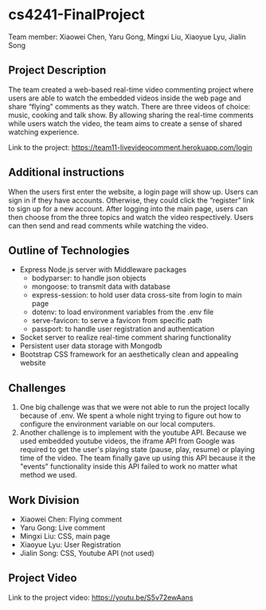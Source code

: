 # cs4241-FinalProject
Team member: Xiaowei Chen,  Yaru Gong, Mingxi Liu, Xiaoyue Lyu, Jialin Song

## Project Description
The team created a web-based real-time video commenting project where users are able to watch the embedded videos inside the web page and share “flying” comments as they watch. There are three videos of choice: music, cooking and talk show. By allowing sharing the real-time comments while users watch the video, the team aims to create a sense of shared watching experience.

Link to the project: https://team11-livevideocomment.herokuapp.com/login

## Additional instructions
When the users first enter the website, a login page will show up. Users can sign in if they have accounts. Otherwise, they could click the “register” link to sign up for a new account.
After logging into the main page, users can then choose from the three topics and watch the video respectively. Users can then send and read comments while watching the video.

## Outline of Technologies
- Express Node.js server with Middleware packages
  - bodyparser: to handle json objects
  - mongoose: to transmit data with database
  - express-session: to hold user data cross-site from login to main page
  - dotenv: to load environment variables from the .env file
  - serve-favicon: to serve a favicon from specific path
  - passport: to handle user registration and authentication
- Socket server to realize real-time comment sharing functionality
- Persistent user data storage with Mongodb
- Bootstrap CSS framework for an aesthetically clean and appealing website

## Challenges
1. One big challenge was that we were not able to run the project locally because of .env. We spent a whole night trying to figure out how to configure the environment variable on our local computers.
2. Another challenge is to implement with the youtube API. Because we used embedded youtube videos, the iframe API from Google was required to get the user's playing state (pause, play, resume) or playing time of the video. The team finally gave up using this API because it the "events" functionality inside this API failed to work no matter what method we used.

## Work Division
- Xiaowei Chen: Flying comment
- Yaru Gong: Live comment
- Mingxi Liu: CSS, main page
- Xiaoyue Lyu: User Registration
- Jialin Song: CSS, Youtube API (not used) 

## Project Video
Link to the project video: https://youtu.be/S5v72ewAans
